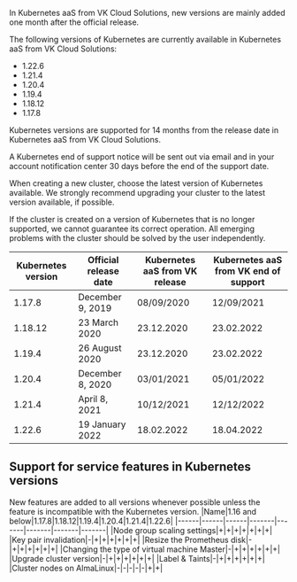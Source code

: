 In Kubernetes aaS from VK Cloud Solutions, new versions are mainly added one month after the official release.

The following versions of Kubernetes are currently available in Kubernetes aaS from VK Cloud Solutions:

* 1.22.6
* 1.21.4
* 1.20.4
* 1.19.4
* 1.18.12
* 1.17.8

Kubernetes versions are supported for 14 months from the release date in Kubernetes aaS from VK Cloud Solutions.

A Kubernetes end of support notice will be sent out via email and in your account notification center 30 days before the end of the support date.

When creating a new cluster, choose the latest version of Kubernetes available. We strongly recommend upgrading your cluster to the latest version available, if possible.

If the cluster is created on a version of Kubernetes that is no longer supported, we cannot guarantee its correct operation. All emerging problems with the cluster should be solved by the user independently.

|Kubernetes version|Official release date|Kubernetes aaS from VK release|Kubernetes aaS from VK end of support|
|------|------|------|-------|
|1.17.8|December 9, 2019|08/09/2020|12/09/2021|
|1.18.12|23 March 2020|23.12.2020|23.02.2022|
|1.19.4|26 August 2020|23.12.2020|23.02.2022|
|1.20.4|December 8, 2020|03/01/2021|05/01/2022|
|1.21.4|April 8, 2021|10/12/2021|12/12/2022|
|1.22.6|19 January 2022|18.02.2022|18.04.2022|

## Support for service features in Kubernetes versions
New features are added to all versions whenever possible unless the feature is incompatible with the Kubernetes version.
|Name|1.16 and below|1.17.8|1.18.12|1.19.4|1.20.4|1.21.4|1.22.6|
|------|------|------|-------|-------|-------|-------|-------|
|Node group scaling settings|+|+|+|+|+|+|+|
|Key pair invalidation|-|+|+|+|+|+|+|
|Resize the Prometheus disk|-|+|+|+|+|+|+|
|Changing the type of virtual machine Master|-|+|+|+|+|+|+|
|Upgrade cluster version|-|+|+|+|+|+|+|
|Label & Taints|-|+|+|+|+|+|+|
|Cluster nodes on AlmaLinux|-|-|-|-|-|+|+|